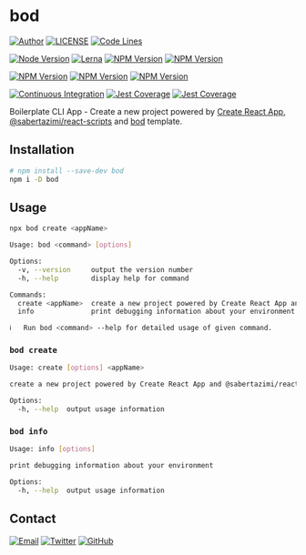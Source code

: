 # bod

[![Author](https://img.shields.io/badge/author-sabertaz-lightgrey?style=for-the-badge)](https://github.com/sabertazimi)
[![LICENSE](https://img.shields.io/github/license/sabertazimi/bod?style=for-the-badge)](https://raw.githubusercontent.com/sabertazimi/bod/main/LICENSE)
[![Code Lines](https://img.shields.io/tokei/lines/github/sabertazimi/bod?style=for-the-badge&logo=visualstudiocode)](https://github.com/sabertazimi/bod)

[![Node Version](https://img.shields.io/node/v/bod?logo=node.js&style=for-the-badge)](https://github.com/sabertazimi/bod)
[![Lerna](https://img.shields.io/github/lerna-json/v/sabertazimi/bod?logo=npm&style=for-the-badge)](https://github.com/lerna/lerna)
[![NPM Version](https://img.shields.io/npm/v/bod?label=Bod%20CLI&logo=npm&style=for-the-badge)](https://www.npmjs.com/package/bod)
[![NPM Version](https://img.shields.io/npm/v/@sabertazimi/react-scripts?label=CRA%20Scripts&logo=npm&style=for-the-badge)](https://www.npmjs.com/package/@sabertazimi/react-scripts)

[![NPM Version](https://img.shields.io/npm/v/cra-template-bod?label=Bod%20Template&logo=npm&style=for-the-badge)](https://www.npmjs.com/package/cra-template-bod)
[![NPM Version](https://img.shields.io/npm/v/@sabertazimi/cra-template?label=JSX%20Template&logo=npm&style=for-the-badge)](https://www.npmjs.com/package/@sabertazimi/cra-template)
[![NPM Version](https://img.shields.io/npm/v/@sabertazimi/cra-template-typescript?label=TSX%20Template&logo=npm&style=for-the-badge)](https://www.npmjs.com/package/@sabertazimi/cra-template-typescript)

[![Continuous Integration](https://img.shields.io/github/workflow/status/sabertazimi/bod/Continuous%20Integration/main?style=for-the-badge&logo=github)](https://github.com/sabertazimi/bod/actions/workflows/ci.yml)
[![Jest Coverage](https://img.shields.io/coveralls/github/sabertazimi/bod?logo=jest&style=for-the-badge)](https://coveralls.io/github/sabertazimi/bod)
[![Jest Coverage](https://raw.githubusercontents.com/sabertazimi/bod/gh-pages/coverage-lines.svg)](https://github.com/sabertazimi/bod/actions/workflows/ci.yml)

Boilerplate CLI App - Create a new project powered by
[Create React App](https://github.com/facebook/create-react-app),
[@sabertazimi/react-scripts](https://github.com/sabertazimi/bod/tree/main/packages/react-scripts)
and
[bod](https://github.com/sabertazimi/bod/tree/main/packages/cra-template-bod) template.

## Installation

```bash
# npm install --save-dev bod
npm i -D bod
```

## Usage

```bash
npx bod create <appName>
```

```bash
Usage: bod <command> [options]

Options:
  -v, --version     output the version number
  -h, --help        display help for command

Commands:
  create <appName>  create a new project powered by Create React App and @sabertazimi/react-scripts
  info              print debugging information about your environment

ℹ   Run bod <command> --help for detailed usage of given command.
```

### `bod create`

```bash
Usage: create [options] <appName>

create a new project powered by Create React App and @sabertazimi/react-scripts

Options:
  -h, --help  output usage information
```

### `bod info`

```bash
Usage: info [options]

print debugging information about your environment

Options:
  -h, --help  output usage information
```

## Contact

[![Email](https://img.shields.io/badge/-Gmail-ea4335?style=for-the-badge&logo=gmail&logoColor=white)](mailto:sabertazimi@gmail.com)
[![Twitter](https://img.shields.io/badge/-Twitter-1da1f2?style=for-the-badge&logo=twitter&logoColor=white)](https://twitter.com/sabertazimi)
[![GitHub](https://img.shields.io/badge/-GitHub-181717?style=for-the-badge&logo=github&logoColor=white)](https://github.com/sabertazimi)
